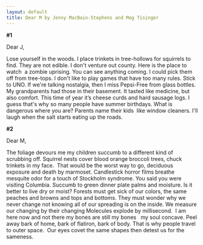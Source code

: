 ```yaml
---
layout: default
title: Dear M by Jenny MacBain-Stephens and Meg Tisinger
---
```


**#1**

Dear J,

Lose yourself in the woods. 
I place trinkets 
in tree-hollows for squirrels to find. 
They are not edible. 
I don't venture out county. 
Here is the place to watch 
a zombie uprising. 
You can see anything coming. 
I could pick them off from tree-tops. 
I don't like to play games 
that have too many rules. 
Stick to UNO. 
If we're talking nostalgia, 
then I miss Pepsi-Free 
from glass bottles. 
My grandparents had those in their basement. 
It tasted like medicine, 
but also comfort. 
This time of year
it’s cheese curds and hard sausage logs. 
I guess that's why so many people have summer birthdays. 
What is dangerous where you are? 
Parents name their kids 
like window cleaners. 
I'll laugh when the salt 
starts eating up the roads.

**#2**

Dear M, 

The foliage devours me 
my children succumb
to a different kind of scrubbing off. 
Squirrel nests cover 
blood orange broccoli trees, 
chuck trinkets in my face.  
That would be the worst way to go, 
deciduous exposure 
and death by marmoset. 
Candlestick horror films breathe 
mesquite odor for a touch 
of Stockholm syndrome. 
You said you were visiting Columbia. 
Succumb to green dinner plate palms 
and moisture. 
Is it better to live dry or moist? 
Forests must get sick of our colors, 
the same peaches and browns 
and tops and bottoms. 
They must wonder 
why we never change 
not knowing all of our spreading 
is on the inside. We measure 
our changing by their changing
Molecules explode by millisecond.  
I am here now and not there 
my bones are still my bones  
my soul concave.
Peel away 
bark of home, 
bark of flatiron, 
bark of body. 
That is why people 
travel to outer space.  
Our eyes covet 
the same shapes 
then detest us for the sameness.